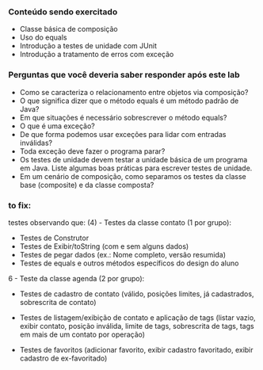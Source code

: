 ### Conteúdo sendo exercitado
* Classe básica de composição 
* Uso do equals
* Introdução a testes de unidade com JUnit
* Introdução a tratamento de erros com exceção

### Perguntas que você deveria saber responder após este lab
* Como se caracteriza o relacionamento entre objetos via composição?
* O que significa dizer que o método equals é um método padrão de Java?
* Em que situações é necessário sobrescrever o método equals?
* O que é uma exceção?
* De que forma podemos usar exceções para lidar com entradas inválidas?
* Toda exceção deve fazer o programa parar?
* Os testes de unidade devem testar a unidade básica de um programa em Java. Liste algumas boas práticas para escrever testes de unidade.
* Em um cenário de composição, como separamos os testes da classe base (composite) e da classe composta?

### to fix:
testes observando que:
(4) - Testes da classe contato (1 por grupo):
- Testes de Construtor
- Testes de Exibir/toString (com e sem alguns dados)
- Testes de pegar dados (ex.: Nome completo, versão resumida)
- Testes de equals e outros métodos específicos do design do aluno

6 - Teste da classe agenda (2 por grupo):

- Testes de cadastro de contato (válido, posições limites, já cadastrados, sobrescrita de contato)

- Testes de listagem/exibição de contato e aplicação de tags (listar vazio, exibir contato, posição inválida, limite de tags, sobrescrita de tags, tags em mais de um contato por operação)

- Testes de favoritos (adicionar favorito, exibir cadastro favoritado, exibir cadastro de ex-favoritado)

